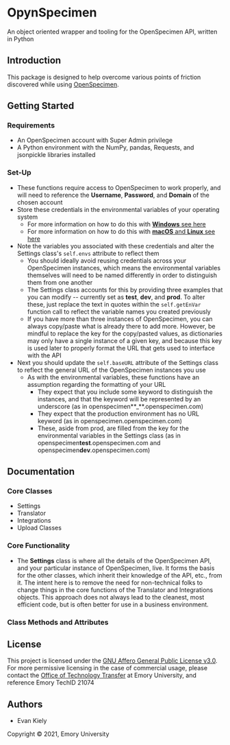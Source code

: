 # OpynSpecimen
An object oriented wrapper and tooling for the OpenSpecimen API, written in Python

## Introduction
This package is designed to help overcome various points of friction discovered while using [OpenSpecimen](https://github.com/krishagni/openspecimen).

## Getting Started

### Requirements
- An OpenSpecimen account with Super Admin privilege
- A Python environment with the NumPy, pandas, Requests, and jsonpickle libraries installed

### Set-Up
- These functions require access to OpenSpecimen to work properly, and will need to reference the **Username**, **Password**, and **Domain** of the chosen account
- Store these credentials in the environmental variables of your operating system
  - For more information on how to do this with [**Windows** see here](https://www.youtube.com/watch?v=IolxqkL7cD8)
  - For more information on how to do this with [**macOS** and **Linux** see here](https://www.youtube.com/watch?v=5iWhQWVXosU)
- Note the variables you associated with these credentials and alter the Settings class's `self.envs` attribute to reflect them
  - You should ideally avoid reusing credentials across your OpenSpecimen instances, which means the environmental variables themselves will need to be named differently in order to distinguish them from one another
  - The Settings class accounts for this by providing three examples that you can modify -- currently set as **test**, **dev**, and **prod**. To alter these, just replace the text in quotes within the `self.getEnVar` function call to reflect the variable names you created previously
  - If you have more than three instances of OpenSpecimen, you can always copy/paste what is already there to add more. However, be mindful to replace the key for the copy/pasted values, as dictionaries may only have a single instance of a given key, and because this key is used later to properly format the URL that gets used to interface with the API
- Next you should update the `self.baseURL` attribute of the Settings class to reflect the general URL of the OpenSpecimen instances you use
  - As with the environmental variables, these functions have an assumption regarding the formatting of your URL
    - They expect that you include some keyword to distinguish the instances, and that the keyword will be represented by an underscore (as in openspecimen**_**.openspecimen.com)
    - They expect that the production environment has no URL keyword (as in openspecimen.openspecimen.com)
    - These, aside from prod, are filled from the key for the environmental variables in the Settings class (as in openspecimen**test**.openspecimen.com and openspecimen**dev**.openspecimen.com)

## Documentation

### Core Classes
- Settings
- Translator
- Integrations
- Upload Classes

### Core Functionality
- The **Settings** class is where all the details of the OpenSpecimen API, and your particular instance of OpenSpecimen, live. It forms the basis for the other classes, which inherit their knowledge of the API, etc., from it. The intent here is to remove the need for non-technical folks to change things in the core functions of the Translator and Integrations objects. This approach does not always lead to the cleanest, most efficient code, but is often better for use in a business environment.

### Class Methods and Attributes

## License
This project is licensed under the [GNU Affero General Public License v3.0](https://github.com/evankiely/OpynSpecimen/blob/main/LICENSE). For more permissive licensing in the case of commercial usage, please contact the [Office of Technology Transfer](http://www.ott.emory.edu/) at Emory University, and reference Emory TechID 21074

## Authors
- Evan Kiely

Copyright © 2021, Emory University
